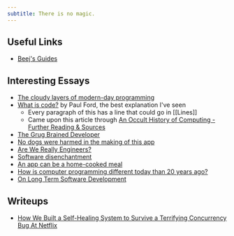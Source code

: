 ```yaml
---
subtitle: There is no magic.
---
```

## Useful Links

- [Beej's Guides](https://beej.us/guide/)

## Interesting Essays

- [The cloudy layers of modern-day programming](https://vickiboykis.com/2022/12/05/the-cloudy-layers-of-modern-day-programming/)
- [What is code?](https://www.bloomberg.com/graphics/2015-paul-ford-what-is-code/) by Paul Ford, the best explanation I've seen
	- Every paragraph of this has a line that could go in [[Lines]]
	- Came upon this article through [An Occult History of Computing - Further Reading & Sources](https://porges.notion.site/An-Occult-History-of-Computing-Further-Reading-Sources-89743856980648f8b531cb870a48aacf)
- [The Grug Brained Developer](https://grugbrain.dev/)
- [No dogs were harmed in the making of this app](https://shmck.substack.com/p/no-dogs-were-harmed-in-the-making)
- [Are We Really Engineers?](https://www.hillelwayne.com/post/are-we-really-engineers/)
- [Software disenchantment](https://tonsky.me/blog/disenchantment/)
- [An app can be a home-cooked meal](https://www.robinsloan.com/notes/home-cooked-app/)
- [How is computer programming different today than 20 years ago?](https://ssg.dev/how-is-computer-programming-different-today-than-20-years-ago-9d0154d1b6ce)
- [On Long Term Software Development](https://berthub.eu/articles/posts/on-long-term-software-development/)

## Writeups

- [How We Built a Self-Healing System to Survive a Terrifying Concurrency Bug At Netflix](https://pushtoprod.substack.com/p/netflix-terrifying-concurrency-bug)